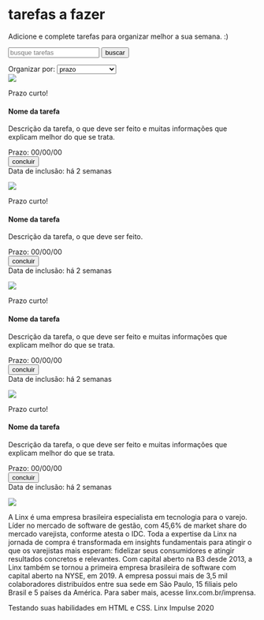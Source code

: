 <!DOCTYPE html>
<html>
<head>
  <meta charset="UTF-8">
  <title>teste linx</title>
</head>
<body>

<h1 class="tarefa">tarefas a fazer</h1>
<p class="primeiro paragrafo">Adicione e complete tarefas para organizar melhor a sua semana. :)</p>
  <form>
  <div>
      <label for="nome" id="nome"></label>
      <input type="text" nome="busque tarfas" placeholder="busque tarefas"></input>
   <button id="botao">buscar</button>
      </div>
  </form>
<div>
  <label for="organizaçao" id="organizaçao">Organizar por:</label>
<select>
    <option value="prazo">prazo</option>
    <option value="data">data de inclusão</option>
  </select>  
  </div>
 <form>
   <div id="container">
  <div class="imagem">
<img src= "https://www.linx.com.br/app/uploads/2020/06/4fe0cc43-4a4e-401e-a301-0a2e3f15041e.jpg">
 <p>Prazo curto!</p>
    </div>
  <div>
    <h4>Nome da tarefa</h4>
    <p>Descrição da tarefa, o que deve ser feito e muitas informações que explicam melhor do que se trata.</p>
    <div>Prazo: 00/00/00</div>
    <div>
      <button id="botao">concluir</button>
      <div>Data de inclusão: há 2 semanas</div>
      </div>
    </div>
     </div>
   </form>
 <form>
   <div id="container">
  <div class="imagem">
<img src= "https://www.linx.com.br/app/uploads/2020/06/4fe0cc43-4a4e-401e-a301-0a2e3f15041e.jpg">
 <p>Prazo curto!</p>
    </div>
  <div>
    <h4>Nome da tarefa</h4>
    <p>Descrição da tarefa, o que deve ser feito.</p>
    <div>Prazo: 00/00/00</div>
    <div>
      <button id="botao">concluir</button>
      <div>Data de inclusão: há 2 semanas</div>
      </div>
    </div>
     </div>
   </form>
   <form>
   <div id="container">
  <div class="imagem">
<img src= "https://www.linx.com.br/app/uploads/2020/06/4fe0cc43-4a4e-401e-a301-0a2e3f15041e.jpg">
 <p>Prazo curto!</p>
    </div>
  <div>
    <h4>Nome da tarefa</h4>
    <p>Descrição da tarefa, o que deve ser feito e muitas informações que explicam melhor do que se trata.</p>
    <div>Prazo: 00/00/00</div>
    <div>
      <button id="botao">concluir</button>
      <div>Data de inclusão: há 2 semanas</div>
      </div>
    </div>
     </div>
   </form>
   <form>
   <div id="container">
  <div class="imagem">
<img src= "https://www.linx.com.br/app/uploads/2020/06/4fe0cc43-4a4e-401e-a301-0a2e3f15041e.jpg">
 <p>Prazo curto!</p>
    </div>
  <div>
    <h4>Nome da tarefa</h4>
    <p>Descrição da tarefa, o que deve ser feito e muitas informações que explicam melhor do que se trata.</p>
    <div>Prazo: 00/00/00</div>
    <div>
      <button id="botao">concluir</button>
      <div>Data de inclusão: há 2 semanas</div>
      </div>
    </div>
     </div>
   </form>
<form>
  <img src="https://www.linx.com.br/app/themes/linx/crystals/dist/assets/static/logo.png">
  <p>A Linx é uma empresa brasileira especialista em tecnologia para o varejo. Líder no mercado de software de gestão, com 45,6% de market share do mercado varejista, conforme atesta o IDC. Toda a expertise da Linx na jornada de compra é transformada em insights fundamentais para atingir o que os varejistas mais esperam: fidelizar seus consumidores e atingir resultados concretos e relevantes. Com capital aberto na B3 desde 2013, a Linx também se tornou a primeira empresa brasileira de software com capital aberto na NYSE, em 2019. A empresa possui mais de 3,5 mil colaboradores distribuídos entre sua sede em São Paulo, 15 filiais pelo Brasil e 5 países da América. Para saber mais, acesse linx.com.br/imprensa.</p>
  <p>Testando suas habilidades em HTML e CSS. Linx Impulse 2020</p>
</form>
</body>
</html>
